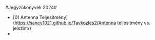#Jegyzőkönyvek 2024#
- [01 Antenna Teljesítmény](https://sancy1021.github.io/Tavkozles2/Antenna teljesítmény vs. jelszint/)
-